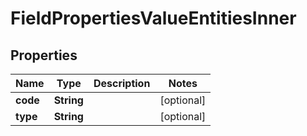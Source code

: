 

# FieldPropertiesValueEntitiesInner


## Properties

| Name | Type | Description | Notes |
|------------ | ------------- | ------------- | -------------|
|**code** | **String** |  |  [optional] |
|**type** | **String** |  |  [optional] |



